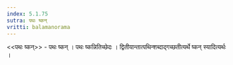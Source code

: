 ```yaml
---
index: 5.1.75
sutra: पथः ष्कन्
vritti: balamanorama
---
```


<<पथः ष्कन्>> - पथः ष्कन् । पथः ष्कन्नितिच्छेदः । द्वितीयान्तात्पथिन्शब्दाद्गच्छतीत्यर्थे ष्कन् स्यादित्यर्थः ।
